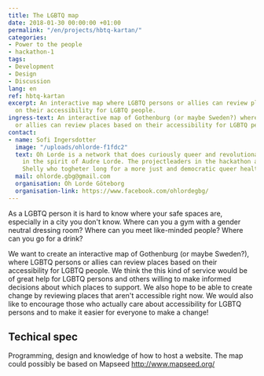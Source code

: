 ```yaml
---
title: The LGBTQ map
date: 2018-01-30 00:00:00 +01:00
permalink: "/en/projects/hbtq-kartan/"
categories:
- Power to the people
- hackathon-1
tags:
- Development
- Design
- Discussion
lang: en
ref: hbtq-kartan
excerpt: An interactive map where LGBTQ persons or allies can review places based
  on their accessibility for LGBTQ people.
ingress-text: An interactive map of Gothenburg (or maybe Sweden?) where LGBTQ persons
  or allies can review places based on their accessibility for LGBTQ people.
contact:
- name: Sofi Ingersdotter
  image: "/uploads/ohlorde-f1fdc2"
  text: Oh Lorde is a network that does curiously queer and revolutionary things togheter
    in the spirit of Audre Lorde. The projectleaders in the hackathon are Nino and
    Shelly who togheter long for a more just and democratic queer health.
  mail: ohlorde.gbg@gmail.com
  organisation: Oh Lorde Göteborg
  organisation-link: https://www.facebook.com/ohlordegbg/
---
```


As a LGBTQ person it is hard to know where your safe spaces are, especially in a city you don't know. Where can you a gym with a gender neutral dressing room? Where can you meet like-minded people? Where can you go for a drink?

We want to create an interactive map of Gothenburg (or maybe Sweden?), where LGBTQ persons or allies can review places based on their accessibility for LGBTQ people. We think the this kind of service would be of great help for LGBTQ persons and others willing to make informed decisions about which places to support. We also hope to be able to create change by reviewing places that aren't accessible right now. We would also like to encourage those who actually care about accessibility for LGBTQ persons and to make it easier for everyone to make a change!

## Techical spec
Programming, design and knowledge of how to host a website. The map could possibly be based on Mapseed
http://www.mapseed.org/